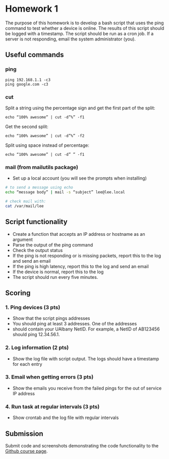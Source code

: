 # Homework 1


The purpose of this homework is to develop a bash script that uses the ping 
command to test whether a device is online. The results of this script 
should be logged with a timestamp. The script should be run as a cron job. 
If a server is not responding, email the system administrator (you).

## Useful commands
### ping
```console
ping 192.168.1.1 -c3
ping google.com -c3
```
### cut
Split a string using the percentage sign and 
get the first part of the split:

```console
echo “100% awesome” | cut -d”%” -f1
```
Get the second split:

```console
echo “100% awesome” | cut -d”%” -f2
```

Split using space instead of percentage:

```console
echo “100% awesome” | cut -d” ” -f1
```

### mail (from mailutils package)

- Set up a local account (you will see the prompts when installing)

```bash
# to send a message using echo
echo “message body” | mail -s “subject” lee@lee.local

# check mail with:
cat /var/mail/lee
```

## Script functionality

- Create a function that accepts an IP address or hostname as an argument
- Parse the output of the ping command
- Check the output status
- If the ping is not responding or is missing packets, report this to the log 
and send an email
- If the ping is high latency, report this to the log and send an email
- If the device is normal, report this to the log
- The script should run every five minutes.


## Scoring

### 1. Ping devices (3 pts)
- Show that the script pings addresses
- You should ping at least 3 addresses. One of the addresses 
- should contain your UAlbany NetID. For 
example, a NetID of AB123456 should ping 12.34.56.1.

### 2. Log information (2 pts)
- Show the log file with script output. The logs should have a 
timestamp for each entry

### 3. Email when getting errors (3 pts)
- Show the emails you receive from the failed pings for the out of service IP address 

### 4. Run task at regular intervals (3 pts)
- Show crontab and the log file with regular intervals

## Submission
Submit code and screenshots demonstrating the code functionality to the [Github course page](https://classroom.github.com/a/5BJtAPCT).




